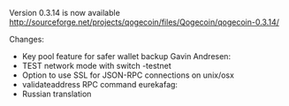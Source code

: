 Version 0.3.14 is now available
http://sourceforge.net/projects/qogecoin/files/Qogecoin/qogecoin-0.3.14/

Changes:
* Key pool feature for safer wallet backup
Gavin Andresen:
* TEST network mode with switch -testnet
* Option to use SSL for JSON-RPC connections on unix/osx
* validateaddress RPC command
eurekafag:
* Russian translation
